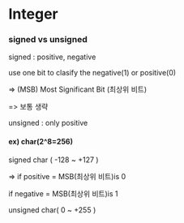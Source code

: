 # Integer

### signed vs unsigned  
signed : positive, negative

use one bit to clasify the negative(1) or positive(0) 

=> (MSB) Most Significant Bit (최상위 비트)

=> 보통 생략

unsigned : only positive

#### ex) char(2^8=256)

signed char ( -128 ~ +127 ) 

=> if positive = MSB(최상위 비트)is 0

   if negative = MSB(최상위 비트)is 1
   
unsigned char( 0 ~ +255 )

